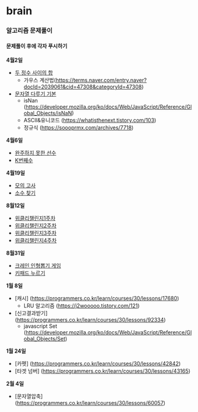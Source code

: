 # brain

### 알고리즘 문제풀이

#### 문제풀이 후에 각자 푸시하기

**4월2일**

- [두 정수 사이의 합](https://programmers.co.kr/learn/courses/30/lessons/12912)
  - 가우스 계산법(https://terms.naver.com/entry.naver?docId=2039061&cid=47308&categoryId=47308)
- [문자열 다루기 기본](https://programmers.co.kr/learn/courses/30/lessons/12918)
  - isNan (https://developer.mozilla.org/ko/docs/Web/JavaScript/Reference/Global_Objects/isNaN)
  - ASCII&유니코드 (https://whatisthenext.tistory.com/103)
  - 정규식 (https://soooprmx.com/archives/7718)

**4월6일**

- [완주하지 못한 선수](https://programmers.co.kr/learn/courses/30/lessons/42576)
- [K번째수](https://programmers.co.kr/learn/courses/30/lessons/42748)

**4월19일**

- [모의 고사](https://programmers.co.kr/learn/courses/30/lessons/42840)
- [소수 찾기](https://programmers.co.kr/learn/courses/30/lessons/42839)

**8월12일**

- [위클리챌린지1주차](https://programmers.co.kr/learn/courses/30/lessons/82612)
- [위클리챌린지2주차](https://programmers.co.kr/learn/courses/30/lessons/83201)
- [위클리챌린지3주차](https://programmers.co.kr/learn/courses/30/lessons/84021)
- [위클리챌린지4주차](https://programmers.co.kr/learn/courses/30/lessons/84325)

**8월31일**

- [크레인 인형뽑기 게임](https://programmers.co.kr/learn/courses/30/lessons/64061)
- [키패드 누르기](https://programmers.co.kr/learn/courses/30/lessons/67256)

**1월 8일**
- [캐시] (https://programmers.co.kr/learn/courses/30/lessons/17680)
  - LRU 알고리즘 (https://j2wooooo.tistory.com/121)
- [신고결과받기] (https://programmers.co.kr/learn/courses/30/lessons/92334)
  - javascript Set (https://developer.mozilla.org/ko/docs/Web/JavaScript/Reference/Global_Objects/Set)

**1월 24일**
- [카펫] (https://programmers.co.kr/learn/courses/30/lessons/42842)
- [타겟 넘버] (https://programmers.co.kr/learn/courses/30/lessons/43165)

**2월 4일**
- [문자열압축] (https://programmers.co.kr/learn/courses/30/lessons/60057)